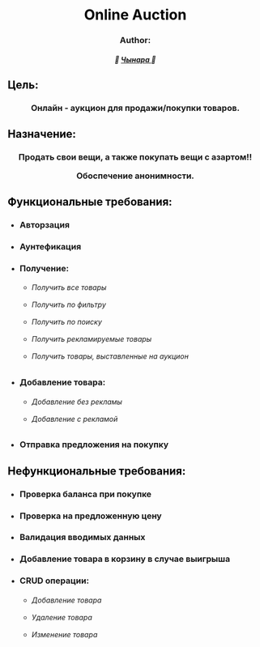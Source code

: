 <div align="center"> 
    <h1> 
        <span style="color:black"> Online Auction </span> 
    </h1> 
</div>

<div align="center"> 
    <h3> Author: </h3> 
    <h5> 
            🖤 <a href="https://github.com/Smile-Bonchichi"> Чынара </a> 🖤
    </h5> 
</div>

<h2> <span style="color:black"> Цель: </span> </h2>
<h3> 
    <div align="center"> Онлайн - аукцион для продажи/покупки товаров. </div> 
</h3>

<h2> <span style="color:black"> Назначение: </span> </h2> 
<h3> 
    <div align="center"> Продать свои вещи, а также покупать вещи с азартом!! 
        <p> Обоспечение анонимности. </p> 
    </div> 
</h3>

<h2> <span style="color:black"> Функциональные требования: </span> </h2>
<div align="left"> 
    <ul> 
    <h3> <li> Авторзация </li> </h3>
    <h3> <li> Аунтефикация </li> </h3>
    <li> <h3> Получение: </h3>
        <ul> <h6>
                <li> Получить все товары </li> <br>
                <li> Получить по фильтру </li> <br>
                <li> Получить по поиску </li> <br>
                <li> Получить рекламируемые товары </li> <br>
                <li> Получить товары, выставленные на аукцион </li>
        </h6> </ul>
    </li>
    <li> <h3> Добавление товара: </h3>
        <ul> <h6>
                <li> Добавление без рекламы </li> <br>
                <li> Добавление с рекламой </li>
        </h6> </ul>
    </li>
    <h3> <li> Отправка предложения на покупку </li> </h3>
    </ul>
</div>

<h2> <span style="color:black"> Нефункциональные требования: </span> </h2>
<div align="left"> 
    <ul>
        <h3> <li> Проверка баланса при покупке </li> </h3>
        <h3> <li> Проверка на предложенную цену </li> </h3>
        <h3> <li> Валидация вводимых данных </li> </h3>
        <h3> <li> Добавление товара в корзину в случае выигрыша </li> </h3>
        <li> <h3> CRUD операции: </h3>
        <ul> <h6>
                <li> Добавление товара </li> <br>
                <li> Удаление товара </li> <br>
                <li> Изменение товара </li>
        </h6> </ul>
    </li>
    </ul>
</div>
